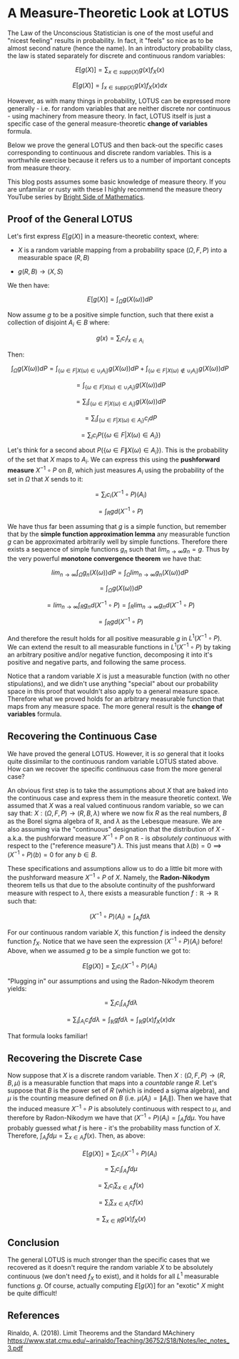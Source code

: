 # A Measure-Theoretic Look at LOTUS

The Law of the Unconscious Statistician is one of the most useful and "nicest feeling" results in probability.  In fact, it "feels" so nice as to be almost second nature (hence the name).  In an introductory probability class, the law is stated separately for discrete and continuous random variables: 

$$
E[g(X)] = \sum_{x \in supp(X)} g(x) f_X(x)
$$

$$
E[g(X)] = \int_{x \in supp(X)} g(x) f_X(x) dx
$$

However, as with many things in probability, LOTUS can be expressed more generally - i.e. for random variables that are neither discrete nor continuous - using machinery from measure theory.  In fact, LOTUS itself is just a specific case of the general measure-theoretic **change of variables** formula.

Below we prove the general LOTUS and then back-out the specific cases corresponding to continuous and discrete random variables.  This is a worthwhile exercise because it refers us to a number of important concepts from measure theory.

This blog posts assumes some basic knowledge of measure theory.  If you are unfamilar or rusty with these I highly recommend the measure theory YouTube series by [Bright Side of Mathematics](https://www.youtube.com/playlist?list=PLBh2i93oe2qvMVqAzsX1Kuv6-4fjazZ8j).

## Proof of the General LOTUS

Let's first express $E[g(X)]$ in a measure-theoretic context, where:

- $X$ is a random variable mapping from a probability space $(\Omega, F, P)$ into a measurable space $(R, B)$

- $g(R, B) \rightarrow (X, S)$ 

We then have:

$$ E[g(X)] = \int_{\Omega} g(X(\omega)) dP $$

Now assume $g$ to be a positive simple function, such that there exist a collection of disjoint $A_i \in B$ where:

$$g(x) = \sum_i c_i I_{x \in A_i}$$

Then:

$$\int_{\Omega} g(X(\omega)) dP  = \int_{\{\omega \in F | X(\omega) \in \cup_i A_i\}} g(X(\omega))dP + \int_{\{\omega \in F | X(\omega) \notin \cup_i A_i\}} g(X(\omega))dP$$

$$= \int_{\{\omega \in F | X(\omega) \in \cup_i A_i\}} g(X(\omega))dP$$

$$= \sum_i \int_{\{\omega \in F | X(\omega) \in A_i\}} g(X(\omega))dP$$

$$ = \sum_i \int_{\{\omega \in F | X(\omega) \in A_i\}} c_i dP$$
 
$$ = \sum_i c_i P(\{\omega \in F | X(\omega) \in A_i\})$$
 
Let's think for a second about $P(\{\omega \in F \| X(\omega) \in A_i\})$.  This is the probability of the set that $X$ maps to $A_i$. We can express this using the  **pushforward measure** $X^{-1} \circ P$ on $B$, which just measures $A_i$ using the probability of the set in $\Omega$ that $X$ sends to it:

$$ = \sum_i c_i (X^{-1} \circ P)(A_i)$$

$$ = \int_{R} g d(X^{-1} \circ P)$$

We have thus far been assuming that $g$ is a simple function, but remember that by the **simple function approximation lemma** any measurable function $g$ can be approximated arbitrarily well by simple functions.  Therefore there exists a sequence of simple functions $g_n$ such that $lim_{n \rightarrow \infty} g_n = g$.  Thus by the very powerful **monotone convergence theorem** we have that:

$$
lim_{n \rightarrow \infty} \int_{\Omega} g_n(X(\omega)) dP = \int_{\Omega} lim_{n \rightarrow \infty}  g_n(X(\omega)) dP
$$

$$
= \int_{\Omega} g(X(\omega)) dP
$$

$$
= lim_{n \rightarrow \infty} \int_{R} g_n d(X^{-1} \circ P) = \int_{R} lim_{n \rightarrow \infty} g_n d(X^{-1} \circ P)
$$

$$
= \int_{R} g d(X^{-1} \circ P)
$$

And therefore the result holds for all positive measurable $g$ in $L^1 (X^{-1} \circ P)$.  We can extend the result to all measurable functions in $L^1 (X^{-1} \circ P)$ by taking an arbitrary positive and/or negative function, decomposing it into it's positive and negative parts, and following the same process.

Notice that a random variable $X$ is just a measurable function (with no other stipulations), and we didn't use anything "special" about our probability space in this proof that wouldn't also apply to a general measure space.  Therefore what we proved holds for an arbitrary measurable function that maps from any measure space.  The more general result is the **change of variables** formula.

## Recovering the Continuous Case

We have proved the general LOTUS.  However, it is *so* general that it looks quite dissimilar to the continuous random variable LOTUS stated above. How can we recover the specific continuous case from the more general case?

An obvious first step is to take the assumptions about $X$ that are baked into the continuous case and express them in the measure theoretic context.  We assumed that $X$ was a real valued continuous random variable, so we can say that: $X:(\Omega, F, P) \rightarrow (R, B, \lambda)$ where we now fix $R$ as the real numbers, $B$ as the Borel sigma algebra of $\mathbb{R}$, and $\lambda$ as the Lebesque measure.  We are also assuming via the "continuous" designation that the distribution of $X$ - a.k.a. the pushforward measure $X^{-1} \circ P$ on $\mathbb{R}$ - is *absolutely continuous* with respect to the ("reference measure") $\lambda$.  This just means that $\lambda(b) = 0 \implies (X^{-1} \circ P)(b) = 0$ for any $b \in B$.

These specifications and assumptions allow us to do a little bit more with the pushforward measure $X^{-1} \circ P$ of $X$.  Namely, the **Radon-Nikodym** theorem tells us that due to the absolute continuity of the pushforward measure with respect to $\lambda$, there exists a measurable function $f: \mathbb{R} \rightarrow \mathbb{R}$ such that:

$$
(X^{-1} \circ P)(A_i) = \int_{A_i} f d\lambda
$$

For our continuous random variable $X$, this function $f$ is indeed the density function $f_X$.  Notice that we have seen the expression $(X^{-1} \circ P)(A_i)$ before!  Above, when we assumed $g$ to be a simple function we got to:

$$E[g(X)] = \sum_i c_i (X^{-1} \circ P)(A_i)$$

"Plugging in" our assumptions and using the Radon-Nikodym theorem yields:

$$= \sum_i c_i \int_{A_i} f d\lambda $$

$$ = \sum_i \int_{A_i} c_i f d\lambda = \int_{\mathbb{R}} g f d\lambda = \int_{\mathbb{R}} g(x) f_X(x) dx $$

That formula looks familiar!

## Recovering the Discrete Case

Now suppose that $X$ is a discrete random variable.  Then $X:(\Omega, F, P) \rightarrow (R, B, \mu)$ is a measurable function that maps into a *countable* range $R$.  Let's suppose that $B$ is the power set of $R$ (which is indeed a sigma algebra), and $\mu$ is the counting measure defined on $B$ (i.e. $\mu(A_i) = \|A_i\|$).  Then we have that the induced measure $X^{-1} \circ P$ is absolutely continuous with respect to $\mu$, and therefore by Radon-Nikodym we have that $(X^{-1} \circ P)(A_i) = \int_{A_i} f d \mu$.  You have probably guessed what $f$ is here - it's the probability mass function of $X$.  Therefore, $\int_{A_i} f d \mu = \sum_{x \in A_i} f(x)$.  Then, as above:

$$
E[g(X)] = \sum_i c_i (X^{-1} \circ P)(A_i)
$$

$$
= \sum_i c_i \int_{A_i} f d \mu
$$

$$
= \sum_i c_i \sum_{x \in A_i} f(x)
$$

$$
= \sum_i \sum_{x \in A_i} c f(x)
$$

$$
= \sum_{x \in R} g(x)f_X(x)
$$

## Conclusion

The general LOTUS is much stronger than the specific cases that we recovered as it doesn't require the random variable $X$ to be absolutely continuous (we don't need $f_X$ to exist), and it holds for all $L^1$ measurable functions $g$.  Of course, actually computing $E[g(X)]$ for an "exotic" $X$ might be quite difficult!

## References

Rinaldo, A. (2018). Limit Theorems and the Standard MAchinery https://www.stat.cmu.edu/~arinaldo/Teaching/36752/S18/Notes/lec_notes_3.pdf


